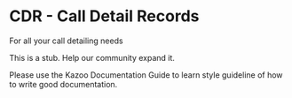 # CDR - Call Detail Records

For all your call detailing needs

This is a stub. Help our community expand it.

Please use the Kazoo Documentation Guide to learn style guideline of how to write good documentation.
